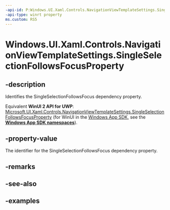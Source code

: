 ```yaml
---
-api-id: P:Windows.UI.Xaml.Controls.NavigationViewTemplateSettings.SingleSelectionFollowsFocusProperty
-api-type: winrt property
ms.custom: RS5
---
```


<!-- Property syntax.
public DependencyProperty SingleSelectionFollowsFocusProperty { get; }
-->

# Windows.UI.Xaml.Controls.NavigationViewTemplateSettings.SingleSelectionFollowsFocusProperty

## -description

Identifies the SingleSelectionFollowsFocus dependency property.

Equivalent **WinUI 2 API for UWP**: [Microsoft.UI.Xaml.Controls.NavigationViewTemplateSettings.SingleSelectionFollowsFocusProperty](/windows/winui/api/microsoft.ui.xaml.controls.navigationviewtemplatesettings.singleselectionfollowsfocusproperty) (for WinUI in the [Windows App SDK](/windows/apps/windows-app-sdk/), see the **[Windows App SDK namespaces](/windows/windows-app-sdk/api/winrt/)**).

## -property-value

The identifier for the SingleSelectionFollowsFocus dependency property.

## -remarks

## -see-also

## -examples

